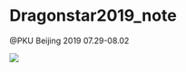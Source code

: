 # Dragonstar2019_note
@PKU Beijing
2019 07.29-08.02

![](https://wx4.sinaimg.cn/mw690/695f6845ly1g5l7dvprcsj232821ib2a.jpg)
